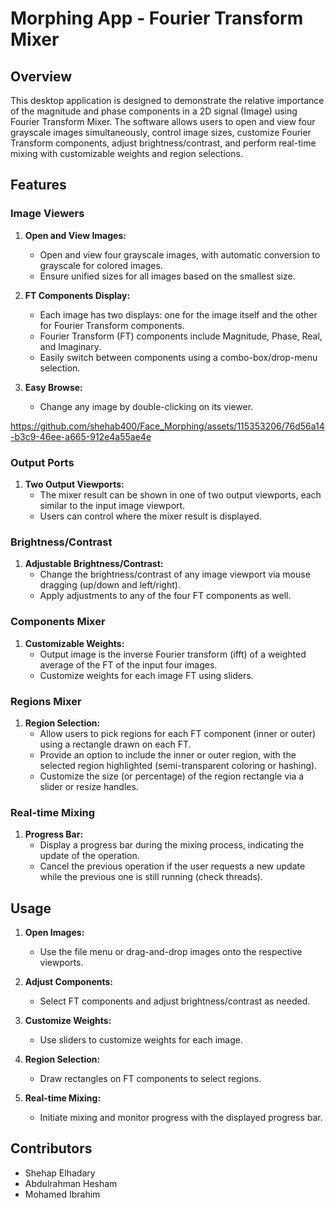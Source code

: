 # Morphing App - Fourier Transform Mixer

## Overview

This desktop application is designed to demonstrate the relative importance of the magnitude and phase components in a 2D signal (Image) using Fourier Transform Mixer. The software allows users to open and view four grayscale images simultaneously, control image sizes, customize Fourier Transform components, adjust brightness/contrast, and perform real-time mixing with customizable weights and region selections.

## Features

### Image Viewers

1. **Open and View Images:**
   - Open and view four grayscale images, with automatic conversion to grayscale for colored images.
   - Ensure unified sizes for all images based on the smallest size.

2. **FT Components Display:**
   - Each image has two displays: one for the image itself and the other for Fourier Transform components.
   - Fourier Transform (FT) components include Magnitude, Phase, Real, and Imaginary.
   - Easily switch between components using a combo-box/drop-menu selection.

3. **Easy Browse:**
   - Change any image by double-clicking on its viewer.


 https://github.com/shehab400/Face_Morphing/assets/115353206/76d56a14-b3c9-46ee-a665-912e4a55ae4e
### Output Ports

1. **Two Output Viewports:**
   - The mixer result can be shown in one of two output viewports, each similar to the input image viewport.
   - Users can control where the mixer result is displayed.

### Brightness/Contrast

1. **Adjustable Brightness/Contrast:**
   - Change the brightness/contrast of any image viewport via mouse dragging (up/down and left/right).
   - Apply adjustments to any of the four FT components as well.

### Components Mixer

1. **Customizable Weights:**
   - Output image is the inverse Fourier transform (ifft) of a weighted average of the FT of the input four images.
   - Customize weights for each image FT using sliders.

### Regions Mixer

1. **Region Selection:**
   - Allow users to pick regions for each FT component (inner or outer) using a rectangle drawn on each FT.
   - Provide an option to include the inner or outer region, with the selected region highlighted (semi-transparent coloring or hashing).
   - Customize the size (or percentage) of the region rectangle via a slider or resize handles.

### Real-time Mixing

1. **Progress Bar:**
   - Display a progress bar during the mixing process, indicating the update of the operation.
   - Cancel the previous operation if the user requests a new update while the previous one is still running (check threads).

## Usage

1. **Open Images:**
   - Use the file menu or drag-and-drop images onto the respective viewports.

2. **Adjust Components:**
   - Select FT components and adjust brightness/contrast as needed.

3. **Customize Weights:**
   - Use sliders to customize weights for each image.

4. **Region Selection:**
   - Draw rectangles on FT components to select regions.

5. **Real-time Mixing:**
   - Initiate mixing and monitor progress with the displayed progress bar.

## Contributors

- Shehap Elhadary
- Abdulrahman Hesham
- Mohamed Ibrahim





